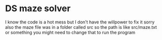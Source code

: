 # DS maze solver
I know the code is a hot mess but I don't have the willpower to fix it sorry
also the maze file was in a folder called src so the path is like src/maze.txt or something you might need to change that to run the program
